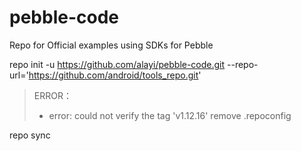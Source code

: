# pebble-code
Repo for Official examples using SDKs for Pebble

repo init -u https://github.com/alayi/pebble-code.git --repo-url='https://github.com/android/tools_repo.git'

> ERROR：
> * error: could not verify the tag 'v1.12.16'
>   remove .repoconfig


repo sync
